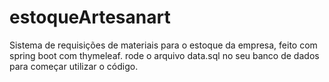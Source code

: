 # estoqueArtesanart
Sistema de requisições de materiais para o estoque da empresa, feito com spring boot com thymeleaf.
rode o arquivo data.sql no seu banco de dados para começar utilizar o código.

